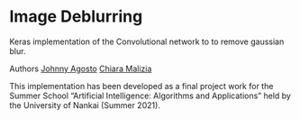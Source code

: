 # Image Deblurring
Keras implementation of the Convolutional network to to remove gaussian blur. 

Authors
	[Johnny Agosto](https://github.com/JayEnEn) 
	[Chiara Malizia](https://github.com/YukiKya) 

This implementation has been developed as a final project work for the Summer School “Artificial Intelligence: Algorithms and Applications” held by the University of Nankai (Summer 2021).

